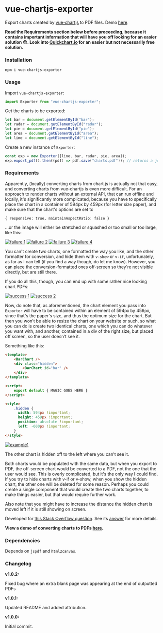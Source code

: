 # vue-chartjs-exporter
Export charts created by [vue-chartjs](https://vue-chartjs.org/) to PDF files. Demo [here](https://0odv9.csb.app/).

**Read the Requirements section below before proceeding, because it contains important information that will have you off looking for an easier solution 😑. Look into [Quickchart.io](https://quickchart.io) for an easier but not necessarily free solution.**

### Installation

```
npm i vue-chartjs-exporter
```

### Usage

Import `vue-chartjs-exporter`:

```javascript
import Exporter from "vue-chartjs-exporter";
```

Get the charts to be exported:

```javascript
let bar = document.getElementById("bar");
let radar = document.getElementById("radar");
let pie = document.getElementById("pie");
let area = document.getElementById("area");
let line = document.getElementById("line");
```

Create a new instance of `Exporter`:

```javascript
const exp = new Exporter([line, bar, radar, pie, area]);
exp.export_pdf().then((pdf) => pdf.save("charts.pdf")); // returns a jsPDF doc object which you can do whatever you wish with.
```
### Requirements

Apparently, (locally) converting charts from chart.js is actually not that easy, and converting charts from vue-chartjs is even more difficult. For an approach to render charts without an external API, that can run offline and locally, it's significantly more complicated, because you have to specifically place the chart in a container of 594px by 459px (for letter size paper), and make sure that the chart's options are set to

```
{ responsive: true, maintainAspectRatio: false }
```

...or the image will either be stretched or squashed or too small or too large, like this:

[![failure 1][1]][1]
[![failure 2][2]][2]
[![failure 3][3]][3]
[![failure 4][4]][4]

You can't create two charts, one formatted the way you like, and the other formatter for conversion, and hide them with `v-show` or `v-if`, unfortunately, as far as I can tell (if you find a way though, do let me know). However, you can place the conversion-formatted ones off-screen so they're not visible directly, but are still there.

If you do all this, though, you can end up with some rather nice looking chart PDFs:

[![success 1][5]][5]
[![success 2][6]][6]


Now, do note that, as aforementioned, the chart element you pass into `Exporter` will have to be contained within an element of 594px by 459px, since that's the paper's size, and thus the optimum size for the chart. But then you won't be able to resize the chart on your website or such, so what you can do is create two identical charts, one which you can do whatever you want with, and another, contained in a div of the right size, but placed off screen, so the user doesn't see it. 

Something like this:

```html
<template>
    <BarChart />
    <div class="hidden">
        <BarChart id="bar" />
    </div>
</template>

<script>
    export default { MAGIC GOES HERE }
</script>

<style>
    .hidden {
      width: 594px !important;
      height: 459px !important;
      position: absolute !important;
      left: -600px !important;
    }
</style>
```



[![example1][7]][7]

The other chart is hidden off to the left where you can't see it.

Both charts would be populated with the same data, but when you export to PDF, the off-screen chart would be converted to a PDF, not the one that the user would see. This is overly complicated, but it's the only way I could find. If you try to hide charts with v-if or v-show, when you show the hidden chart, the other one will be deleted for some reason. Perhaps you could create a single component that would create the two charts together, to make things easier, but that would require further work.

Also note that you might have to increase the distance the hidden chart is moved left if it is still showing on screen.

Developed for [this Stack Overflow question][8]. See its [answer][9] for more details. 

**View a demo of converting charts to PDFs [here][10].**

### Dependencies

Depends on `jspdf` and `html2canvas`. 

### Changelog

**v1.0.2:**

Fixed bug where an extra blank page was appearing at the end of outputted PDFs

**v1.0.1:**

Updated README and added attribution.

**v1.0.0:**

Initial commit.



[1]: https://i.stack.imgur.com/St79w.png
[2]: https://i.stack.imgur.com/pC5dZ.png
[3]: https://i.stack.imgur.com/tuEMI.png
[4]: https://i.stack.imgur.com/Pb1Dt.png
[5]: https://i.stack.imgur.com/CXCiy.png
[6]: https://i.stack.imgur.com/EgfpQ.png
[7]: https://i.stack.imgur.com/vjHqH.png
[8]: https://stackoverflow.com/q/65399828/8402369
[9]: https://stackoverflow.com/a/65428776/8402369
[10]: https://codesandbox.io/s/cool-albattani-0odv9?file=/src/App.vue

